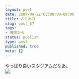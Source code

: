 ```yaml
---
layout: post
date: 2007-04-21T03:00:00+09:00
title: ふくあり
slug: post_87
tags:
- 携帯から
status: publish
type: post
published: true
meta: {}
---
```

<div class="caption">やっぱり良いスタジアムだなあ。</div>
<div class="photo"><img src="http://wo.skr.jp/images/uploads/blog-photo-1177147392.1-0.jpg" /></div>
